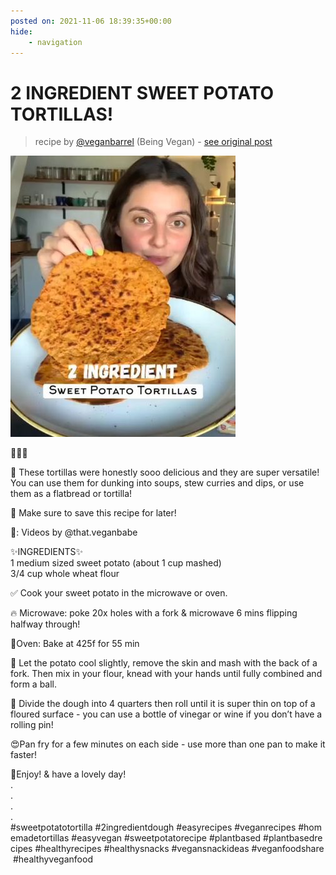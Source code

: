 ```yaml
---
posted on: 2021-11-06 18:39:35+00:00
hide:
    - navigation
---
```


# 2 INGREDIENT SWEET POTATO TORTILLAS! 

> recipe by [@veganbarrel](https://www.instagram.com/veganbarrel/) 
(Being Vegan) - [see original post](https://instagram.com/p/CV8dv39qGlA)

![](../img/veganbarrel_06-11-2021_1811.png)

🎉🍠🌱  
  
🤤 These tortillas were honestly sooo delicious and they are super versatile! You can use them for dunking into soups, stew curries and dips, or use them as a flatbread or tortilla!  
  
🔖 Make sure to save this recipe for later!  
  
📸: Videos by @that.veganbabe  
  
✨INGREDIENTS✨  
1 medium sized sweet potato (about 1 cup mashed)  
3/4 cup whole wheat flour  
  
✅ Cook your sweet potato in the microwave or oven.  
  
🔥 Microwave: poke 20x holes with a fork & microwave 6 mins flipping halfway through!  
  
🙌Oven: Bake at 425f for 55 min  
  
🥄 Let the potato cool slightly, remove the skin and mash with the back of a fork. Then mix in your flour, knead with your hands until fully combined and form a ball.  
  
🔪 Divide the dough into 4 quarters then roll until it is super thin on top of a floured surface - you can use a bottle of vinegar or wine if you don’t have a rolling pin!  
  
😍Pan fry for a few minutes on each side - use more than one pan to make it faster!  
  
💜Enjoy! & have a lovely day!  
.  
.  
.  
.  
\#sweetpotatotortilla \#2ingredientdough \#easyrecipes \#veganrecipes \#homemadetortillas \#easyvegan \#sweetpotatorecipe \#plantbased \#plantbasedrecipes \#healthyrecipes \#healthysnacks \#vegansnackideas \#veganfoodshare \#healthyveganfood   